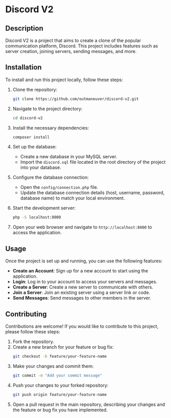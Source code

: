 # Discord V2

## Description
Discord V2 is a project that aims to create a clone of the popular communication platform, Discord. This project includes features such as server creation, joining servers, sending messages, and more.

## Installation
To install and run this project locally, follow these steps:

1. Clone the repository:
   ```bash
   git clone https://github.com/outmaneuver/discord-v2.git
   ```
2. Navigate to the project directory:
   ```bash
   cd discord-v2
   ```
3. Install the necessary dependencies:
   ```bash
   composer install
   ```
4. Set up the database:
   - Create a new database in your MySQL server.
   - Import the `discord.sql` file located in the root directory of the project into your database.

5. Configure the database connection:
   - Open the `config/connection.php` file.
   - Update the database connection details (host, username, password, database name) to match your local environment.

6. Start the development server:
   ```bash
   php -S localhost:8000
   ```

7. Open your web browser and navigate to `http://localhost:8000` to access the application.

## Usage
Once the project is set up and running, you can use the following features:

- **Create an Account**: Sign up for a new account to start using the application.
- **Login**: Log in to your account to access your servers and messages.
- **Create a Server**: Create a new server to communicate with others.
- **Join a Server**: Join an existing server using a server link or code.
- **Send Messages**: Send messages to other members in the server.

## Contributing
Contributions are welcome! If you would like to contribute to this project, please follow these steps:

1. Fork the repository.
2. Create a new branch for your feature or bug fix:
   ```bash
   git checkout -b feature/your-feature-name
   ```
3. Make your changes and commit them:
   ```bash
   git commit -m "Add your commit message"
   ```
4. Push your changes to your forked repository:
   ```bash
   git push origin feature/your-feature-name
   ```
5. Open a pull request in the main repository, describing your changes and the feature or bug fix you have implemented.
